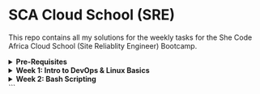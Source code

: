 # SCA Cloud School (SRE)

This repo contains all my solutions for the weekly tasks for the She Code Africa Cloud School (Site Reliablity Engineer) Bootcamp.

<details>
<summary><b>Pre-Requisites</b></summary><p>
In order to create a virtual machine where I could install Linux, I downloaded Virtual Box and Vagrant. After restarting my computer, inside my terminal I ran the following commands to install Ubuntu on my VM

```
mkdir vagrant
cd vagrant
vagrant box add ubuntu/trusty64
vagrant init ubuntu/trusty64
```

Once the Ubuntu box finished installing I ran

```
vagrant up
vagrant ssh
```

![](/images/vagrantup.png)
![](/images/vagrantssh.png)

---

#### Resources Used:

- [Download VirtualBox](https://www.virtualbox.org/wiki/Downloads)
- [Download Vagrant](https://www.vagrantup.com/downloads)
- [Installing VirtualBox and Vagrant](https://medium.com/@botdotcom/installing-virtualbox-and-vagrant-on-windows-10-2e5cbc6bd6ad)

---

</p></details>

<details>
<summary><b>Week 1: Intro to DevOps & Linux Basics</b></summary><p>

**TASK 1: Create 3 groups and 15 users.**

I ran the following command in order to create users.

```
sudo adduser UserName
```

I used 'adduser' instead of 'useradd' because 'adduser' gives the user a home directory and gives prompts to give the user a password.

To create groups I used the following command

```
sudo groupadd GroupName
```

To check that my users had been created I ran

```
cat /etc/passwd
```

![](/images/users.png)

To check that my groups had been created I ran

```
cat /etc/group
```

![](/images/groups.png)

---

#### Resources Used:

- [How to create users and groups in Linux from the command line](https://www.techrepublic.com/article/how-to-create-users-and-groups-in-linux-from-the-command-line/)
- [Ubuntu Docs](https://help.ubuntu.com/community/AddUsersHowto)

---

**TASK 2: Assign the 15 users across the 3 groups**

In order to assign a user to a group, I used the command 'usermod' which stands for user modification.

```
sudo usermod -aG GroupName userName
```

The flags -aG mean 'apphend Group.'

![](/images/groupassign.png)

I made the following group assignments:

- Group1: user1, user2, user3, user4, user5
- Group2: user6, user7, user8, user9, user10
- Group3: user11, user12, user13, user14, user15

---

#### Resources Used:

- [Network Chuck YouTube Video](https://youtu.be/jwnvKOjmtEA)

---

**TASK 3: Demonstrate that user(s) in a group cannot access files/folders that belong to another group unless they are added to that group**

I started of by creating a new folder and file

```
mkdir newdir
cd newdir
touch test.txt
```

I ran the command `ls -l` which will list the file along with information about the user and group that owns the file. Currently owner of test.txt is listed as `vagrant` which is my username since I am accessing my Ubuntu VM using Vagrant.

To change the owner of the group to user1 I ran

```
sudo chown user1 test.txt
```

Now running `ls -l` shows that test.txt is owned by user1, but group ownership still belongs to vagrant. To change the group ownership to Group1 I ran

```
sudo chrgrp Group1 test.txt
```

I could have also used the `chown` to change group ownership but in this instance I used the `chgrp` command which stands for `change group.`

I also learnt about the `-R` flag whcih recursively changes ownership. When changing the ownnership of a folder, you have to think about permissions for the folder, along with the items inside the folder. Using `chown` or `chgrp` with the `-R` flag helps you do that.

---

#### Resources Used:

- [Setting Permissions with chown chmod](https://www.baeldung.com/linux/chown-chmod-permissions)
- [Chgrp Command In Linux](https://linuxize.com/post/chgrp-command-in-linux/)

---

</p></details>

<details>
<summary><b>Week 2: Bash Scripting</b></summary><p>

</p></details>
```
